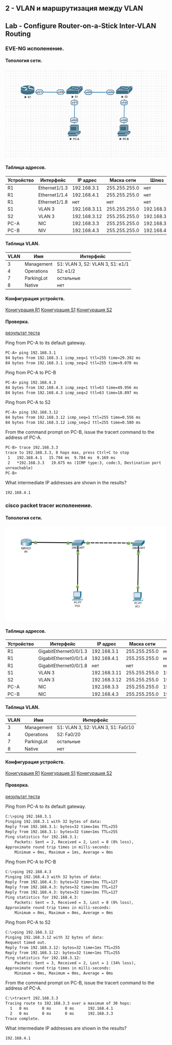 ## 2 - VLAN и маршрутизация между VLAN 
## Lab - Configure Router-on-a-Stick Inter-VLAN Routing

### EVE-NG исполенение.

#### Топология сети.
![](eve.png)

#### Таблица адресов.

| Устройство | Интерфейс | IP адрес | Маска сети | Шлюз |
| --------| --------- | --------- | -------- | ------- |
|  R1 | Ethernet1/1.3 | 192.168.3.1 | 255.255.255.0  | нет |
|  R1 | Ethernet1/1.4 | 192.168.4.1 | 255.255.255.0  | нет |
|  R1 | Ethernet1/1.8 | нет | нет  | нет |
|  S1 | VLAN 3 | 192.168.3.11 | 255.255.255.0  | 192.168.3.1 |
|  S2 | VLAN 3 | 192.168.3.12 | 255.255.255.0  | 192.168.3.1 |
|  PC-A | NIC | 192.168.3.3 | 255.255.255.0  | 192.168.3.1 |
|  PC-B | NIV | 192.168.4.3 | 255.255.255.0  | 192.168.4.1 |


#### Таблица VLAN.

| VLAN | Имя | Интерфейс | 
| --------| --------- | --------- | 
|  3 | Management | S1: VLAN 3, S2: VLAN 3, S1: e1/1 | 
|  4 | Operations | S2: e1/2 | 
|  7 | ParkingLot | остальные | 
|  8 | Native | нет | 

#### Конфигурация устройств.
[Конигурация R1](r1-eve.txt)
[Конигурация S1](s1-eve.txt)
[Конигурация S2](s2-eve.txt)


#### Проверка.


[результат теста](test-exe.txt)

Ping from PC-A to its default gateway.
```
PC-A> ping 192.168.3.1
84 bytes from 192.168.3.1 icmp_seq=1 ttl=255 time=29.392 ms
84 bytes from 192.168.3.1 icmp_seq=2 ttl=255 time=9.070 ms
```
Ping from PC-A to PC-B
```
PC-A> ping 192.168.4.3
84 bytes from 192.168.4.3 icmp_seq=1 ttl=63 time=49.956 ms
84 bytes from 192.168.4.3 icmp_seq=2 ttl=63 time=18.897 ms
```
Ping from PC-A to S2
```
PC-A> ping 192.168.3.12
84 bytes from 192.168.3.12 icmp_seq=1 ttl=255 time=0.556 ms
84 bytes from 192.168.3.12 icmp_seq=2 ttl=255 time=0.580 ms
```
From the command prompt on PC-B, issue the tracert command to the address of PC-A.
```
PC-B> trace 192.168.3.3
trace to 192.168.3.3, 8 hops max, press Ctrl+C to stop
 1   192.168.4.1   15.794 ms  9.784 ms  9.169 ms
 2   *192.168.3.3   19.675 ms (ICMP type:3, code:3, Destination port unreachable)
PC-B> 
```
What intermediate IP addresses are shown in the results?
```
192.168.4.1 
```


### cisco packet tracer исполенение.

#### Топология сети.
![](pt.png)

#### Таблица адресов.

| Устройство | Интерфейс | IP адрес | Маска сети | Шлюз |
| --------| --------- | --------- | -------- | ------- |
|  R1 | GigabitEthernet0/0/1.3 | 192.168.3.1 | 255.255.255.0  | нет |
|  R1 | GigabitEthernet0/0/1.4 | 192.168.4.1 | 255.255.255.0  | нет |
|  R1 | GigabitEthernet0/0/1.8 | нет | нет  | нет |
|  S1 | VLAN 3 | 192.168.3.11 | 255.255.255.0  | 192.168.3.1 |
|  S2 | VLAN 3 | 192.168.3.12 | 255.255.255.0  | 192.168.3.1 |
|  PC-A | NIC | 192.168.3.3 | 255.255.255.0  | 192.168.3.1 |
|  PC-B | NIC | 192.168.4.3 | 255.255.255.0  | 192.168.4.1 |


#### Таблица VLAN.

 VLAN | Имя | Интерфейс 
 --------| --------- | --------- 
  3 | Management | S1: VLAN 3, S2: VLAN 3, S1: Fa0/10 
  4 | Operations | S2: Fa0/20 
  7 | ParkingLot | остальные 
  8 | Native | нет 

#### Конфигурация устройств.
[Конигурация R1](r1-pt.txt)
[Конигурация S1](s1-pt.txt)
[Конигурация S2](s2-pt.txt)


#### Проверка.


[результат теста](test-pt.txt)

Ping from PC-A to its default gateway.
```
C:\>ping 192.168.3.1 
Pinging 192.168.3.1 with 32 bytes of data:
Reply from 192.168.3.1: bytes=32 time=1ms TTL=255
Reply from 192.168.3.1: bytes=32 time<1ms TTL=255
Ping statistics for 192.168.3.1:
    Packets: Sent = 2, Received = 2, Lost = 0 (0% loss),
Approximate round trip times in milli-seconds:
    Minimum = 0ms, Maximum = 1ms, Average = 0ms
```
Ping from PC-A to PC-B
```
C:\>ping 192.168.4.3 
Pinging 192.168.4.3 with 32 bytes of data:
Reply from 192.168.4.3: bytes=32 time<1ms TTL=127
Reply from 192.168.4.3: bytes=32 time<1ms TTL=127
Reply from 192.168.4.3: bytes=32 time<1ms TTL=127
Ping statistics for 192.168.4.3:
    Packets: Sent = 3, Received = 3, Lost = 0 (0% loss),
Approximate round trip times in milli-seconds:
    Minimum = 0ms, Maximum = 0ms, Average = 0ms
```
Ping from PC-A to S2
```
C:\>ping 192.168.3.12 
Pinging 192.168.3.12 with 32 bytes of data:
Request timed out.
Reply from 192.168.3.12: bytes=32 time<1ms TTL=255
Reply from 192.168.3.12: bytes=32 time<1ms TTL=255
Ping statistics for 192.168.3.12:
    Packets: Sent = 3, Received = 2, Lost = 1 (34% loss),
Approximate round trip times in milli-seconds:
    Minimum = 0ms, Maximum = 0ms, Average = 0ms
```
From the command prompt on PC-B, issue the tracert command to the address of PC-A.
```
C:\>tracert 192.168.3.3
Tracing route to 192.168.3.3 over a maximum of 30 hops: 
  1   0 ms      0 ms      0 ms      192.168.4.1
  2   0 ms      0 ms      0 ms      192.168.3.3
Trace complete.
```
What intermediate IP addresses are shown in the results?
```
192.168.4.1 
```




